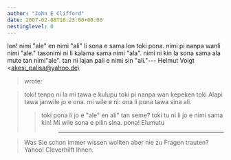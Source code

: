 ```yaml
---
author: "John E Clifford"
date: 2007-02-08T16:23:00+00:00
nestinglevel: 0
---
```

lon! nimi "ale" en nimi "ali" li sona e sama lon toki pona. nimi pi nanpa wanli nimi "ale." tasonimi ni li kalama sama nimi "ala". nimi ni kin la sona sama ala mute tan nimi"ale". tan ni lajan pali e nimi sin "ali."---
 Helmut Voigt <[akesi_palisa@yahoo.de](mailto://akesi_palisa@yahoo.de)\
> wrote:

> toki!
> tenpo ni la mi tawa e kulupu toki pi nanpa wan kepeken toki Alapi tawa janwile jo e ona.
> mi wile e ni: ona li pona tawa sina ali.
>> toki pona li jo e "ale" en ali" tan seme? toki tu ni li jo e nimi sama kin!
>> Mi wile sona e pilin sina.
> pona!
>> Elumutu
>>> ---------------------------------

> Was Sie schon immer wissen wollten aber nie zu Fragen trauten? Yahoo! Cleverhilft Ihnen.